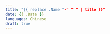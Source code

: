 ```yaml
---
title: "{{ replace .Name "-" " " | title }}"
date: {{ .Date }}
languages: Chinese
draft: true
---
```

